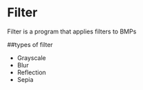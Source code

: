 # Filter
Filter is  a program that applies filters to BMPs

##types of filter
+ Grayscale
+ Blur
+ Reflection
+ Sepia
